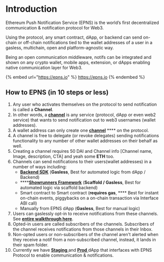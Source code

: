 # Introduction

Ethereum Push Notification Service (EPNS) is the world’s first decentralized communication & notification protocol for Web3.&#x20;

Using the protocol, any smart contract, dApp, or backend can send on-chain or off-chain notifications tied to the wallet addresses of a user in a gasless, multichain, open and platform-agnostic way.

Being an open communication middleware, notifs can be integrated and shown on any crypto wallet, mobile apps, extension, or dApps enabling native communication layer for Web3.

{% embed url="https://epns.io" %}
https://epns.io
{% endembed %}

## How to EPNS (in 10 steps or less)

1. Any user who activates themselves on the protocol to send notification is called a **Channel**.
2. In other words, a [**channel**](https://whitepaper.epns.io/protocol-specs-section/epns-protocol/channels) is any service (protocol, dApp or even web2 service) that wants to send notification out to web3 usernames (wallet addresses).
3. A wallet address can only create one [**channel**](https://whitepaper.epns.io/protocol-specs-section/epns-protocol/channels) **** on the protocol.&#x20;
4. A channel is free to delegate (or revoke delegates) sending notifications functionality to any number of other wallet addresses on their behalf as well.
5. Creating a channel requires 50 DAI and Channel info \[Channel name, Image, description, CTA] and yeah some **ETH** too.&#x20;
6. Channels can send notifications to their users(wallet addresses) in a number of ways including:&#x20;
   * [**Backend SDK**](broken-reference) (**Gasless**, Best for automated logic from dApp / Backend)
   * ****[**Showrunners Framework**](broken-reference) (**Scaffold / Gasless**, Best for automated logic via scaffold backend)
   * Smart contract to Smart contract (**requires gas**, **** Best for instant on-chain events, piggybacks on a on-chain transaction via Interface ABI call)
   * Manually from EPNS dApp (**Gasless**, Best for manual logic)
7. Users can gaslessly opt-in to receive notifications from these channels. See [**entire walkthrough here**](https://app.epns.io/#/live\_walkthrough).
8. Opted-in users are called subscribers of the channels. Subscribers of the channel receives notifications from those channels in their Inbox.
9. Non-opted users or non-subscribers of the channel aren't alerted when they receive a notif from a non-subscribed channel, instead, it lands in their spam folder.
10. Currently we have [**Staging** ](https://staging-app.epns.io/)and [**Prod** ](https://app.epns.io/)dApp that interfaces with EPNS Protocol to enable communication & notifications.

##
